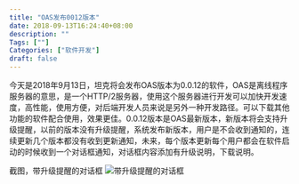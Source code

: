 ```yaml
---
title: "OAS发布0012版本"
date: 2018-09-13T16:24:40+08:00
description: ""
Tags: [""]
Categories: ["软件开发"]
draft: false
---
```


今天是2018年9月13日，坦克将会发布OAS版本为0.0.12的软件，OAS是离线程序服务器的意思，是一个HTTP/2服务器，使用这个服务器进行开发可以加快开发速度，高性能，使用方便，对后端开发人员来说是另外一种开发路径。可以下载其他功能的软件配合使用，效果更佳。0.0.12版本是OAS最新版本，新版本将会支持升级提醒，以前的版本没有升级提醒，系统发布新版本，用户是不会收到通知的，连续更新几个版本都没有收到更新通知，未来，每个版本更新每个用户都会在软件启动的时候收到一个对话框通知，对话框内容添加有升级说明，下载说明。

截图，带升级提醒的对话框
![带升级提醒的对话框][upgrade]

[upgrade]: ../../image/2018-09-13/带升级提醒的对话框.PNG "带升级提醒的对话框"